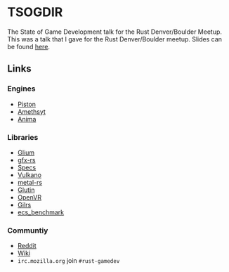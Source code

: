 # TSOGDIR

The State of Game Development talk for the Rust Denver/Boulder Meetup. This was a talk that I gave for the Rust Denver/Boulder meetup. Slides can be found [here](https://github.com/LucioFranco/TSOGDIR/blob/master/slides.pdf).

## Links

### Engines

- [Piston](http://piston.rs)
- [Amethsyt](https://amethyst.rs)
- [Anima](http://www.anima-engine.org/)

### Libraries

- [Glium](https://github.com/tomaka/glium)
- [gfx-rs](https://github.com/gfx-rs/gfx)
- [Specs](https://github.com/slide-rs/specs)
- [Vulkano](https://github.com/tomaka/vulkano)
- [metal-rs](https://github.com/fkaa/metal-rs)
- [Glutin](https://github.com/tomaka/glutin)
- [OpenVR](https://github.com/rust-openvr/rust-openvr)
- [Gilrs](https://gitlab.com/Arvamer/gilrs)
- [ecs_benchmark](https://github.com/lschmierer/ecs_bench)

### Communtiy

- [Reddit](https://reddit.com/r/rust_gamedev)
- [Wiki](https://reddit.com/r/rust_gamedev/wiki/index)
- `irc.mozilla.org` join `#rust-gamedev`
